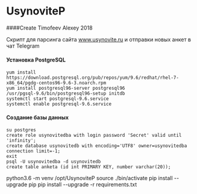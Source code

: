# UsynoviteP
####Create Timofeev Alexey 2018

Скрипт для парсинга сайта www.usynovite.ru и отправки новых анкет в чат Telegram


#### Установка PostgreSQL
    yum install https://download.postgresql.org/pub/repos/yum/9.6/redhat/rhel-7-x86_64/pgdg-centos96-9.6-3.noarch.rpm
    yum install postgresql96-server postgresql96
    /usr/pgsql-9.6/bin/postgresql96-setup initdb
    systemctl start postgresql-9.6.service
    systemctl enable postgresql-9.6.service

#### Создание базы данных
    su postgres
    create role usynovitedba with login password 'Secret' valid until 'infinity';
    create database usynovitedb with encoding='UTF8' owner=usynovitedba connection limit=-1;
    exit
    psql -U usynovitedba -d usynovitedb
    create table anketa (id int PRIMARY KEY, number varchar(20));

python3.6 -m venv /opt/UsynoviteP
source ./bin/activate
pip install --upgrade pip
pip install --upgrade -r requirements.txt

